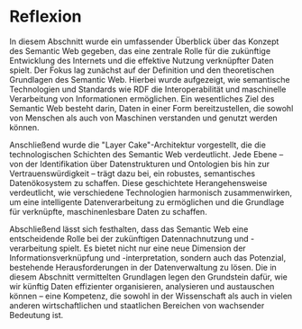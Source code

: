 # Reflexion 
In diesem Abschnitt wurde ein umfassender Überblick über das Konzept des Semantic Web gegeben, das eine zentrale Rolle für die zukünftige Entwicklung des Internets und die effektive Nutzung verknüpfter Daten spielt. Der Fokus lag zunächst auf der Definition und den theoretischen Grundlagen des Semantic Web. Hierbei wurde aufgezeigt, wie semantische Technologien und Standards wie RDF die Interoperabilität und maschinelle Verarbeitung von Informationen ermöglichen. Ein wesentliches Ziel des Semantic Web besteht darin, Daten in einer Form bereitzustellen, die sowohl von Menschen als auch von Maschinen verstanden und genutzt werden können​.

Anschließend wurde die "Layer Cake"-Architektur vorgestellt, die die technologischen Schichten des Semantic Web verdeutlicht. Jede Ebene – von der Identifikation über Datenstrukturen und Ontologien bis hin zur Vertrauenswürdigkeit – trägt dazu bei, ein robustes, semantisches Datenökosystem zu schaffen. Diese geschichtete Herangehensweise verdeutlicht, wie verschiedene Technologien harmonisch zusammenwirken, um eine intelligente Datenverarbeitung zu ermöglichen und die Grundlage für verknüpfte, maschinenlesbare Daten zu schaffen.

Abschließend lässt sich festhalten, dass das Semantic Web eine entscheidende Rolle bei der zukünftigen Datennachnutzung und -verarbeitung spielt. Es bietet nicht nur eine neue Dimension der Informationsverknüpfung und -interpretation, sondern auch das Potenzial, bestehende Herausforderungen in der Datenverwaltung zu lösen. Die in diesem Abschnitt vermittelten Grundlagen legen den Grundstein dafür, wie wir künftig Daten effizienter organisieren, analysieren und austauschen können – eine Kompetenz, die sowohl in der Wissenschaft als auch in vielen anderen wirtschaftlichen und staatlichen Bereichen von wachsender Bedeutung ist.